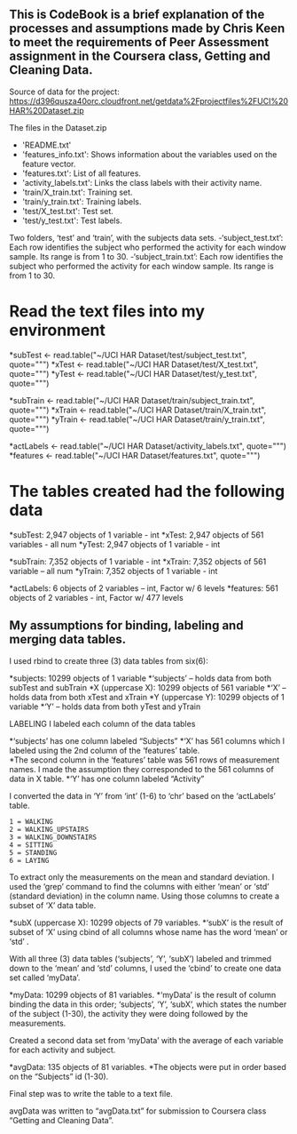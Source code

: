 ## This is CodeBook is a brief explanation of the processes and assumptions made by Chris Keen to meet the requirements of Peer Assessment assignment in the Coursera class, Getting and Cleaning Data.

Source of data for the project:
https://d396qusza40orc.cloudfront.net/getdata%2Fprojectfiles%2FUCI%20HAR%20Dataset.zip

The files in the Dataset.zip 
- 'README.txt'
- 'features_info.txt': Shows information about the variables used on the feature vector.
- 'features.txt': List of all features.
- 'activity_labels.txt': Links the class labels with their activity name.
- 'train/X_train.txt': Training set.
- 'train/y_train.txt': Training labels.
- 'test/X_test.txt': Test set.
- 'test/y_test.txt': Test labels.

Two folders, ‘test’ and ‘train’, with the subjects data sets.
-‘subject_test.txt’: Each row identifies the subject who performed the activity for each window sample. Its range is from 1 to 30.
-‘subject_train.txt’: Each row identifies the subject who performed the activity for each window sample. Its range is from 1 to 30.

# Read the text files into my environment

*subTest <- read.table("~/UCI HAR Dataset/test/subject_test.txt", quote="\"")
*xTest <- read.table("~/UCI HAR Dataset/test/X_test.txt", quote="\"")
*yTest <- read.table("~/UCI HAR Dataset/test/y_test.txt", quote="\"")

*subTrain <- read.table("~/UCI HAR Dataset/train/subject_train.txt", quote="\"")
*xTrain <- read.table("~/UCI HAR Dataset/train/X_train.txt", quote="\"")
*yTrain <- read.table("~/UCI HAR Dataset/train/y_train.txt", quote="\"")

*actLabels <- read.table("~/UCI HAR Dataset/activity_labels.txt", quote="\"")
*features <- read.table("~/UCI HAR Dataset/features.txt", quote="\"")

# The tables created had the following data

*subTest:  2,947 objects of 1 variable - int 
*xTest:  2,947 objects of 561 variables - all num
*yTest:  2,947 objects of 1 variable - int

*subTrain:  7,352 objects of 1 variable - int
*xTrain:  7,352 objects of 561 variable – all num
*yTrain:  7,352 objects of 1 variable - int

*actLabels:  6 objects of 2 variables – int, Factor w/ 6 levels
*features:  561 objects of 2 variables -  int, Factor w/ 477 levels

## My assumptions for binding, labeling and merging data tables.

I used rbind to create three (3) data tables from six(6):

*subjects:  10299 objects of 1 variable
	*‘subjects’ – holds data from both subTest and subTrain 
*X (uppercase X):  10299 objects of 561 variable
	*‘X’ – holds data from both xTest and xTrain
*Y (uppercase Y):  10299 objects of 1 variable
	*‘Y’ – holds data from both yTest and yTrain

LABELING 
 I labeled each column of the data tables

*‘subjects’ has one column labeled “Subjects”
*‘X’ has 561 columns which I labeled using the 2nd column of the ‘features’ table.  
	*The second column in the ‘features’ table was 561 rows of measurement names.  I made the assumption they corresponded to the 561 columns of data in X table.
*‘Y’ has one column labeled “Activity”

I converted the data in ‘Y’ from ‘int’ (1-6) to ‘chr’ based on the ‘actLabels’ table.

	1 = WALKING
	2 = WALKING_UPSTAIRS
	3 = WALKING_DOWNSTAIRS
	4 = SITTING
	5 = STANDING
	6 = LAYING

To extract only the measurements on the mean and standard deviation.  I used the ‘grep’ command to find the columns with either  ‘mean’ or ‘std’ (standard deviation) in the column name.  Using those columns to create a subset of ‘X’ data table.

*subX (uppercase X):  10299 objects of 79 variables.
	*‘subX’ is the result of subset of ‘X’ using cbind of all columns whose name has the word ‘mean’ or  ‘std’ .

With all three (3) data tables (‘subjects’, ‘Y’, ‘subX’) labeled and trimmed down to the ‘mean’ and ‘std’ columns, I used the ‘cbind’ to create one data set called ‘myData’.

*myData:  10299 objects of 81 variables.
	*‘myData’ is the result of column binding the data in this order; ‘subjects’, ‘Y’, ‘subX’, which states the number of the subject (1-30), the activity they were doing followed by the measurements.

Created a second data set from ‘myData’ with the average of each variable for each activity and subject.

*avgData:  135 objects of 81 variables.
	*The objects were put in order based on the “Subjects” id (1-30).

Final step was to write the table to a text file.  

avgData was written to “avgData.txt” for submission to Coursera class “Getting and Cleaning Data”.
